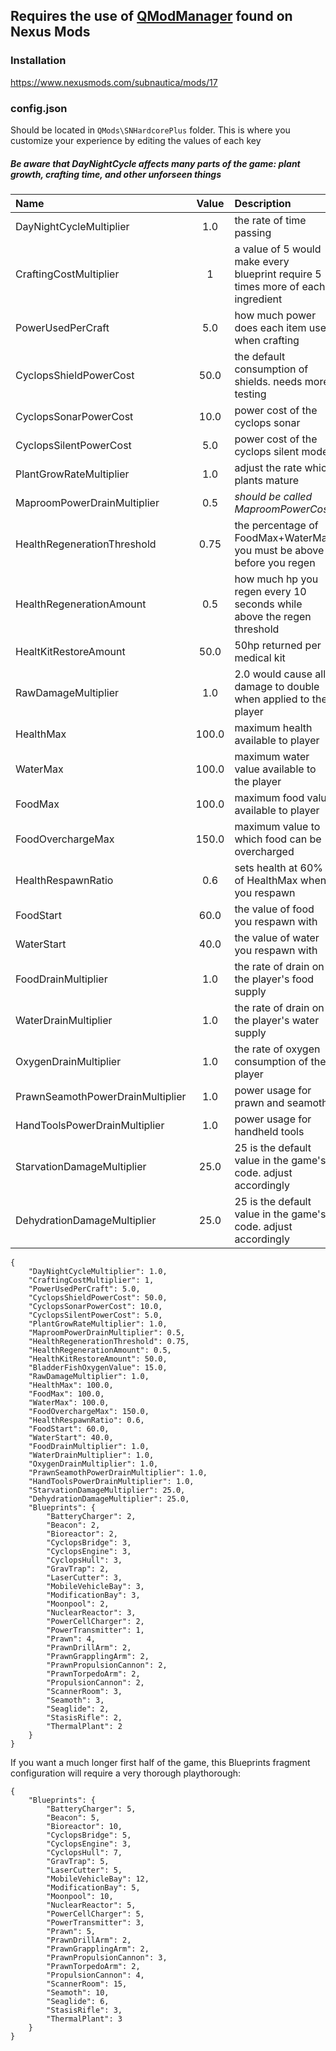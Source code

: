 ## Requires the use of [QModManager](https://www.nexusmods.com/subnautica/mods/16/) found on Nexus Mods

### Installation
https://www.nexusmods.com/subnautica/mods/17

### config.json
Should be located in `QMods\SNHardcorePlus` folder. This is where you customize your experience by editing the values of each key

##### Be aware that DayNightCycle affects many parts of the game: plant growth, crafting time, and other unforseen things

Name | Value | Description
:--- | :-----: | :---
DayNightCycleMultiplier | 1.0 | the rate of time passing
CraftingCostMultiplier | 1 | a value of 5 would make every blueprint require 5 times more of each ingredient
PowerUsedPerCraft | 5.0 | how much power does each item use when crafting
CyclopsShieldPowerCost | 50.0 | the default consumption of shields. needs more testing
CyclopsSonarPowerCost | 10.0 | power cost of the cyclops sonar
CyclopsSilentPowerCost | 5.0 | power cost of the cyclops silent mode
PlantGrowRateMultiplier | 1.0 | adjust the rate which plants mature
MaproomPowerDrainMultiplier | 0.5 | *should be called MaproomPowerCost* 
HealthRegenerationThreshold | 0.75 | the percentage of FoodMax+WaterMax you must be above before you regen
HealthRegenerationAmount | 0.5 | how much hp you regen every 10 seconds while above the regen threshold
HealtKitRestoreAmount | 50.0 | 50hp returned per medical kit
RawDamageMultiplier | 1.0 | 2.0 would cause all damage to double when applied to the player
HealthMax | 100.0 | maximum health available to player
WaterMax | 100.0 | maximum water value available to the player
FoodMax | 100.0 | maximum food value available to player
FoodOverchargeMax | 150.0 | maximum value to which food can be overcharged
HealthRespawnRatio | 0.6 | sets health at 60% of HealthMax when you respawn
FoodStart | 60.0 | the value of food you respawn with
WaterStart | 40.0 | the value of water you respawn with
FoodDrainMultiplier | 1.0 | the rate of drain on the player's food supply
WaterDrainMultiplier | 1.0 | the rate of drain on the player's water supply
OxygenDrainMultiplier | 1.0 | the rate of oxygen consumption of the player
PrawnSeamothPowerDrainMultiplier | 1.0 | power usage for prawn and seamoth
HandToolsPowerDrainMultiplier | 1.0 | power usage for handheld tools
StarvationDamageMultiplier | 25.0 | 25 is the default value in the game's code. adjust accordingly
DehydrationDamageMultiplier | 25.0 | 25 is the default value in the game's code. adjust accordingly


```
{
	"DayNightCycleMultiplier": 1.0,
	"CraftingCostMultiplier": 1,
	"PowerUsedPerCraft": 5.0,
	"CyclopsShieldPowerCost": 50.0,
	"CyclopsSonarPowerCost": 10.0,
	"CyclopsSilentPowerCost": 5.0,
	"PlantGrowRateMultiplier": 1.0,
	"MaproomPowerDrainMultiplier": 0.5,
	"HealthRegenerationThreshold": 0.75,
	"HealthRegenerationAmount": 0.5,
	"HealthKitRestoreAmount": 50.0,
	"BladderFishOxygenValue": 15.0,
	"RawDamageMultiplier": 1.0,
	"HealthMax": 100.0,
	"FoodMax": 100.0,
	"WaterMax": 100.0,
	"FoodOverchargeMax": 150.0,
	"HealthRespawnRatio": 0.6,
	"FoodStart": 60.0,
	"WaterStart": 40.0,
	"FoodDrainMultiplier": 1.0,
	"WaterDrainMultiplier": 1.0,
	"OxygenDrainMultiplier": 1.0,
	"PrawnSeamothPowerDrainMultiplier": 1.0,
	"HandToolsPowerDrainMultiplier": 1.0,
	"StarvationDamageMultiplier": 25.0,
	"DehydrationDamageMultiplier": 25.0,
	"Blueprints": {
		"BatteryCharger": 2,
		"Beacon": 2,
		"Bioreactor": 2,
		"CyclopsBridge": 3,
		"CyclopsEngine": 3,
		"CyclopsHull": 3,
		"GravTrap": 2,
		"LaserCutter": 3,
		"MobileVehicleBay": 3,
		"ModificationBay": 3,
		"Moonpool": 2,
		"NuclearReactor": 3,
		"PowerCellCharger": 2,
		"PowerTransmitter": 1,
		"Prawn": 4,
		"PrawnDrillArm": 2,
		"PrawnGrapplingArm": 2,
		"PrawnPropulsionCannon": 2,
		"PrawnTorpedoArm": 2,
		"PropulsionCannon": 2,
		"ScannerRoom": 3,
		"Seamoth": 3,
		"Seaglide": 2,
		"StasisRifle": 2,
		"ThermalPlant": 2
	}
}
```

If you want a much longer first half of the game, this Blueprints fragment configuration will require a very thorough playthorough:

```
{
	"Blueprints": {
		"BatteryCharger": 5,
		"Beacon": 5,
		"Bioreactor": 10,
		"CyclopsBridge": 5,
		"CyclopsEngine": 3,
		"CyclopsHull": 7,
		"GravTrap": 5,
		"LaserCutter": 5,
		"MobileVehicleBay": 12,
		"ModificationBay": 5,
		"Moonpool": 10,
		"NuclearReactor": 5,
		"PowerCellCharger": 5,
		"PowerTransmitter": 3,
		"Prawn": 5,
		"PrawnDrillArm": 2,
		"PrawnGrapplingArm": 2,
		"PrawnPropulsionCannon": 3,
		"PrawnTorpedoArm": 2,
		"PropulsionCannon": 4,
		"ScannerRoom": 15,
		"Seamoth": 10,
		"Seaglide": 6,
		"StasisRifle": 3,
		"ThermalPlant": 3
	}
}
```
